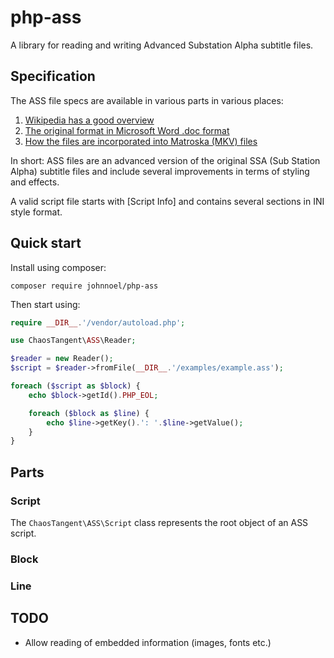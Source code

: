 # php-ass

A library for reading and writing Advanced Substation Alpha subtitle files.

## Specification

The ASS file specs are available in various parts in various places:

1. [Wikipedia has a good overview](https://en.wikipedia.org/wiki/SubStation_Alpha#Advanced_SubStation_Alpha)
2. [The original format in Microsoft Word .doc format](http://www.perlfu.co.uk/projects/asa/ass-specs.doc)
3. [How the files are incorporated into Matroska (MKV) files](http://www.matroska.org/technical/specs/subtitles/ssa.html)

In short: ASS files are an advanced version of the original SSA (Sub Station Alpha) subtitle files and include several improvements in terms of styling and effects.

A valid script file starts with [Script Info] and contains several sections in INI style format.

## Quick start

Install using composer:

```composer require johnnoel/php-ass```

Then start using:

```php
require __DIR__.'/vendor/autoload.php';

use ChaosTangent\ASS\Reader;

$reader = new Reader();
$script = $reader->fromFile(__DIR__.'/examples/example.ass');

foreach ($script as $block) {
    echo $block->getId().PHP_EOL;

    foreach ($block as $line) {
        echo $line->getKey().': '.$line->getValue();
    }
}
```

## Parts

### Script

The ```ChaosTangent\ASS\Script``` class represents the root object of an ASS script.

### Block

### Line

## TODO

* Allow reading of embedded information (images, fonts etc.)
